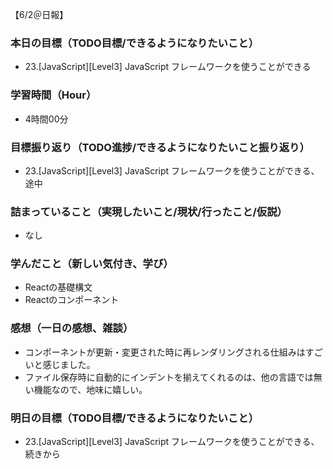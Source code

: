 【6/2＠日報】
### 本日の目標（TODO目標/できるようになりたいこと）
- 23.[JavaScript][Level3] JavaScript フレームワークを使うことができる
### 学習時間（Hour）
- 4時間00分
### 目標振り返り（TODO進捗/できるようになりたいこと振り返り）
- 23.[JavaScript][Level3] JavaScript フレームワークを使うことができる、途中
### 詰まっていること（実現したいこと/現状/行ったこと/仮説）
- なし
### 学んだこと（新しい気付き、学び）
- Reactの基礎構文
- Reactのコンポーネント
### 感想（一日の感想、雑談）
- コンポーネントが更新・変更された時に再レンダリングされる仕組みはすごいと感じました。
- ファイル保存時に自動的にインデントを揃えてくれるのは、他の言語では無い機能なので、地味に嬉しい。
### 明日の目標（TODO目標/できるようになりたいこと）
- 23.[JavaScript][Level3] JavaScript フレームワークを使うことができる、続きから

